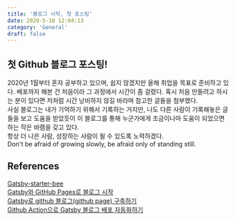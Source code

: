 ```yaml
---
title: '블로그 시작, 첫 포스팅'
date: 2020-5-10 12:04:13
category: 'General'
draft: false
---
```


## 첫 Github 블로그 포스팅!
2020년 1월부터 혼자 공부하고 있으며, 쉽지 않겠지만 올해 취업을 목표로 준비하고 있다. 배포까지 해본 건 처음이라 그 과정에서 시간이 좀 걸렸다. 혹시 처음 만들려고 하시는 분이 있다면 저처럼 시간 낭비하지 않길 바라며 참고한 글들을 첨부했다.   
사실 블로그는 내가 기억하기 위해서 기록하는 거지만, 나도 다른 사람이 기록해놓은 글들을 보고 도움을 받았듯이 이 블로그를 통해 누군가에게 조금이나마 도움이 되었으면 하는 작은 바램을 갖고 있다.  
항상 더 나은 사람, 성장하는 사람이 될 수 있도록 노력하겠다.  
Don't be afraid of growing slowly, be afraid only of standing still.  
## References
[Gatsby-starter-bee](https://github.com/JaeYeopHan/gatsby-starter-bee%29)  
[Gatsby와 GitHub Pages로 블로그 시작](https://blog.sungkwang.me/articles/2020/01/21/start-a-blog-gatsby-and-github-pages/)  
[Gatsby로 github 블로그(github page) 구축하기](https://blog.naver.com/PostView.nhn?blogId=lyshyn&logNo=221527017383&proxyReferer=https://www.google.com/)  
[Github Action으로 Gatsby 블로그 배포 자동화하기](https://alstn2468.github.io/Automation/2020-01-24-GatsbyGithubAction/)

